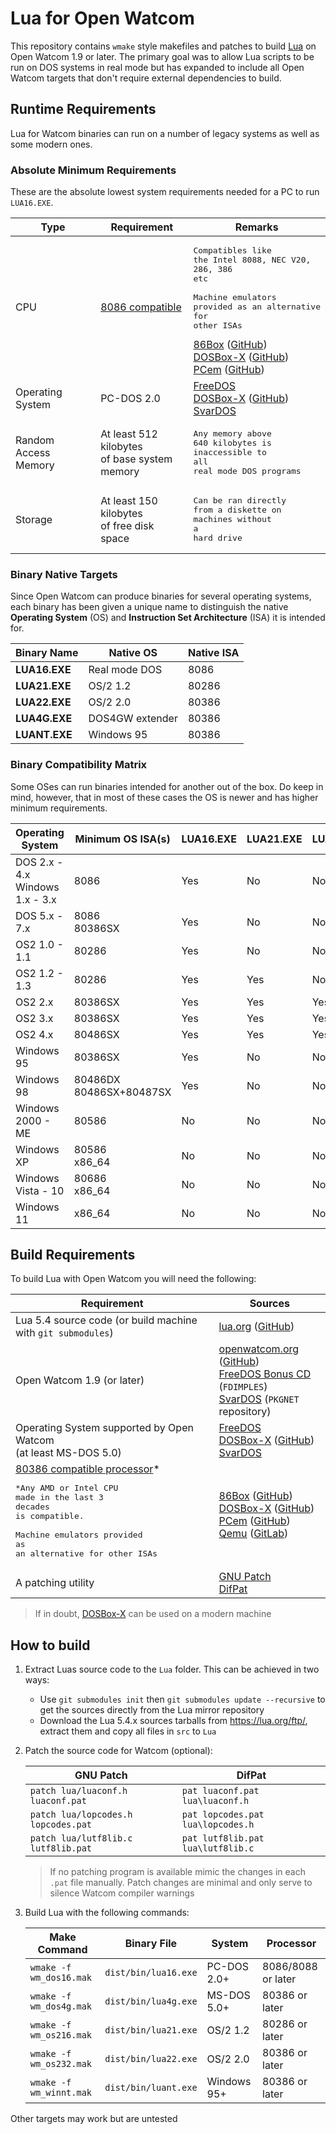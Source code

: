 # Lua for Open Watcom

This repository contains `wmake` style makefiles and patches to build [Lua](https://lua.org) on Open Watcom 1.9 or later. 
The primary goal was to allow Lua scripts to be run on DOS systems in real mode but has expanded
to include all Open Watcom targets that don't require external dependencies to build.

## Runtime Requirements

Lua for Watcom binaries can run on a number of legacy systems as well as some modern ones.

### Absolute Minimum Requirements

These are the absolute lowest system requirements needed for a PC to run `LUA16.EXE`. 

| Type                 | Requirement                                                 | Remarks                                                                                                                                                                                                                                                                                                                                                                                                                       |
|----------------------|-------------------------------------------------------------|-------------------------------------------------------------------------------------------------------------------------------------------------------------------------------------------------------------------------------------------------------------------------------------------------------------------------------------------------------------------------------------------------------------------------------|
| CPU                  | [8086 compatible](https://en.wikipedia.org/wiki/Intel_8086) | <pre>Compatibles like<br/>the Intel 8088, NEC V20,<br/>286, 386 etc<br/><br/>Machine emulators<br/>provided as an alternative<br/>for other ISAs</pre>[86Box](https://86box.net/) ([GitHub](https://github.com/86Box/86Box))<br/>[DOSBox-X](https://dosbox-x.com/) ([GitHub](https://github.com/joncampbell123/dosbox-x))<br/>[PCem](https://www.pcem-emulator.co.uk/) ([GitHub](https://github.com/sarah-walker-pcem/pcem/)) |
| Operating System     | PC-DOS 2.0                                                  | [FreeDOS](https://www.freedos.org/download/)<br/>[DOSBox-X](https://dosbox-x.com/) ([GitHub](https://github.com/joncampbell123/dosbox-x))<br/>[SvarDOS](http://svardos.org/)                                                                                                                                                                                                                                                  |
| Random Access Memory | At least 512 kilobytes<br/>of base system memory            | <pre>Any memory above<br/>640 kilobytes is<br/>inaccessible to all<br/>real mode DOS programs                                                                                                                                                                                                                                                                                                                                 |
| Storage              | At least 150 kilobytes<br/>of free disk space               | <pre>Can be ran directly<br/>from a diskette on<br/>machines without a<br/>hard drive                                                                                                                                                                                                                                                                                                                                         |

### Binary Native Targets

Since Open Watcom can produce binaries for several operating systems, 
each binary has been given a unique name to distinguish the native **Operating System** (OS) 
and **Instruction Set Architecture** (ISA) it is intended for.  

| Binary Name   | Native OS       | Native ISA |
|---------------|-----------------|------------|
| **LUA16.EXE** | Real mode DOS   | 8086       |
| **LUA21.EXE** | OS/2 1.2        | 80286      |
| **LUA22.EXE** | OS/2 2.0        | 80386      |
| **LUA4G.EXE** | DOS4GW extender | 80386      |
| **LUANT.EXE** | Windows 95      | 80386      |

### Binary Compatibility Matrix

Some OSes can run binaries intended for another out of the box. 
Do keep in mind, however, that in most of these cases 
the OS is newer and has higher minimum requirements.

| Operating System                    | Minimum OS ISA(s)           | LUA16.EXE | LUA21.EXE | LUA22.EXE | LUA4G.EXE | LUANT.EXE |
|-------------------------------------|-----------------------------|-----------|-----------|-----------|-----------|-----------|
| DOS 2.x - 4.x<br/>Windows 1.x - 3.x | 8086                        | Yes       | No        | No        | No        | No        |
| DOS 5.x - 7.x                       | 8086<br>80386SX             | Yes       | No        | No        | No<br>Yes | No        |
| OS2 1.0 - 1.1                       | 80286                       | Yes       | No        | No        | No        | No        |
| OS2 1.2 - 1.3                       | 80286                       | Yes       | Yes       | No        | No        | No        |
| OS2 2.x                             | 80386SX                     | Yes       | Yes       | Yes       | No        | No        |
| OS2 3.x                             | 80386SX                     | Yes       | Yes       | Yes       | Yes       | No        |
| OS2 4.x                             | 80486SX                     | Yes       | Yes       | Yes       | Yes       | No        |
| Windows 95                          | 80386SX                     | Yes       | No        | No        | Yes       | Yes       |
| Windows 98                          | 80486DX<br/>80486SX+80487SX | Yes       | No        | No        | Yes       | Yes       |
| Windows 2000 - ME                   | 80586                       | No        | No        | No        | No        | Yes       |
| Windows XP                          | 80586<br/>x86_64            | No        | No        | No        | No        | Yes       |
| Windows Vista - 10                  | 80686<br/>x86_64            | No        | No        | No        | No        | Yes       |
| Windows 11                          | x86_64                      | No        | No        | No        | No        | Yes       |

## Build Requirements
To build Lua with Open Watcom you will need the following:

| Requirement                                                                                                                                                                                                                            | Sources                                                                                                                                                                                                                                                                                                                                                    |
|----------------------------------------------------------------------------------------------------------------------------------------------------------------------------------------------------------------------------------------|------------------------------------------------------------------------------------------------------------------------------------------------------------------------------------------------------------------------------------------------------------------------------------------------------------------------------------------------------------|
| Lua 5.4 source code (or build machine with `git submodules`)                                                                                                                                                                           | [lua.org](https://lua.org/ftp/) ([GitHub](https://github.com/lua/lua/tree/v5.4.6))                                                                                                                                                                                                                                                                         |
| Open Watcom 1.9 (or later)                                                                                                                                                                                                             | [openwatcom.org](https://www.openwatcom.org/) ([GitHub](https://github.com/open-watcom))<br/>[FreeDOS Bonus CD](https://www.freedos.org/download/) (`FDIMPLES`)<br/>[SvarDOS](http://svardos.org/?p=repo) (`PKGNET` repository)                                                                                                                            |
| Operating System supported by Open Watcom<br/>(at least MS-DOS 5.0)                                                                                                                                                                    | [FreeDOS](https://www.freedos.org/download/)<br/>[DOSBox-X](https://dosbox-x.com/) ([GitHub](https://github.com/joncampbell123/dosbox-x))<br/>[SvarDOS](http://svardos.org/)                                                                                                                                                                               |
| [80386 compatible processor](https://en.wikipedia.org/wiki/I386)* <br/> <pre>*Any AMD or Intel CPU <br/>made in the last 3 decades<br/>is compatible.<br/><br/>Machine emulators provided <br/>as an alternative for other ISAs </pre> | [86Box](https://86box.net/) ([GitHub](https://github.com/86Box/86Box))<br/>[DOSBox-X](https://dosbox-x.com/) ([GitHub](https://github.com/joncampbell123/dosbox-x))<br/>[PCem](https://www.pcem-emulator.co.uk/) ([GitHub](https://github.com/sarah-walker-pcem/pcem/))<br/>[Qemu](https://www.qemu.org/) ([GitLab](https://gitlab.com/qemu-project/qemu)) |
| A patching utility                                                                                                                                                                                                                     | [GNU Patch](https://savannah.gnu.org/projects/patch/)<br>[DifPat](https://github.com/deverac/difpat)                                                                                                                                                                                                                                                       |

> If in doubt, [DOSBox-X](https://dosbox-x.com/) can be used on a modern machine

## How to build
1) Extract Luas source code to the `Lua` folder. This can be achieved in two ways:
   * Use `git submodules init` then `git submodules update --recursive` to get the sources directly from the Lua mirror repository
   * Download the Lua 5.4.x sources tarballs from https://lua.org/ftp/, extract them and copy all files in `src` to `Lua`
2) Patch the source code for Watcom (optional):

   | GNU Patch                           | DifPat                             |
   |-------------------------------------|------------------------------------|
   | `patch lua/luaconf.h luaconf.pat`   | `pat luaconf.pat lua\luaconf.h`    |
   | `patch lua/lopcodes.h lopcodes.pat` | `pat lopcodes.pat lua\lopcodes.h ` |
   | `patch lua/lutf8lib.c lutf8lib.pat` | `pat lutf8lib.pat lua\lutf8lib.c`  |
   > If no patching program is available mimic the changes in each `.pat` file manually. 
   > Patch changes are minimal and only serve to silence Watcom compiler warnings

3) Build Lua with the following commands:

   | Make Command            | Binary File          | System      | Processor          |
   |-------------------------|----------------------|-------------|--------------------|
   | `wmake -f wm_dos16.mak` | `dist/bin/lua16.exe` | PC-DOS 2.0+ | 8086/8088 or later |
   | `wmake -f wm_dos4g.mak` | `dist/bin/lua4g.exe` | MS-DOS 5.0+ | 80386 or later     |
   | `wmake -f wm_os216.mak` | `dist/bin/lua21.exe` | OS/2 1.2    | 80286 or later     |
   | `wmake -f wm_os232.mak` | `dist/bin/lua22.exe` | OS/2 2.0    | 80386 or later     |
   | `wmake -f wm_winnt.mak` | `dist/bin/luant.exe` | Windows 95+ | 80386 or later     |


Other targets may work but are untested
